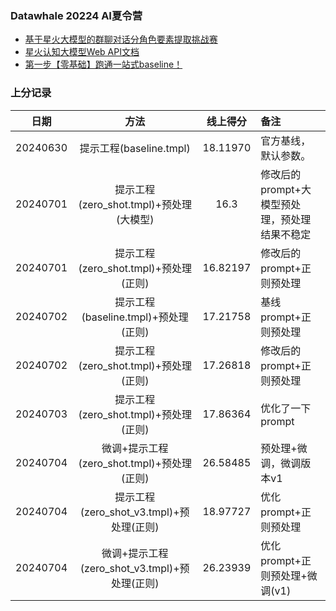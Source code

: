 ### Datawhale 20224 AI夏令营
+ [基于星火大模型的群聊对话分角色要素提取挑战赛](https://challenge.xfyun.cn/topic/info?type=role-element-extraction&option=tjjg&ch=dw24_y0SCtd)
+ [星火认知大模型Web API文档](https://www.xfyun.cn/doc/spark/Web.html)
+ [第一步【零基础】跑通一站式baseline！]((https://datawhaler.feishu.cn/wiki/VIy8ws47ii2N79kOt9zcXnbXnuS))

### 上分记录
|    日期    |                 方法                 |   线上得分    | 备注                         |
|:--------:|:----------------------------------:|:---------:|:---------------------------|
| 20240630 |        提示工程(baseline.tmpl)         | 18.11970  | 官方基线，默认参数。                 |
| 20240701 |   提示工程(zero_shot.tmpl)+预处理(大模型)    |   16.3    | 修改后的prompt+大模型预处理，预处理结果不稳定 |
| 20240701 |    提示工程(zero_shot.tmpl)+预处理(正则)    | 16.82197  | 修改后的prompt+正则预处理           |
| 20240702 |    提示工程(baseline.tmpl)+预处理(正则)     | 17.21758	 | 基线prompt+正则预处理             |
| 20240702 |    提示工程(zero_shot.tmpl)+预处理(正则)    | 17.26818	 | 修改后的prompt+正则预处理           |
| 20240703 |    提示工程(zero_shot.tmpl)+预处理(正则)    | 17.86364  | 优化了一下prompt                |
| 20240704 |  微调+提示工程(zero_shot.tmpl)+预处理(正则)   | 26.58485  | 预处理+微调，微调版本v1              |
| 20240704 |  提示工程(zero_shot_v3.tmpl)+预处理(正则)   | 18.97727  | 优化prompt+正则预处理             |
| 20240704 | 微调+提示工程(zero_shot_v3.tmpl)+预处理(正则) | 26.23939  | 优化prompt+正则预处理+微调(v1)      |
